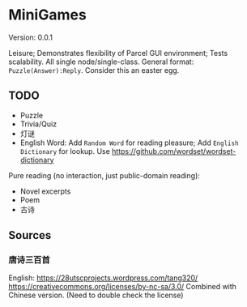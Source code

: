 ﻿# MiniGames

Version: 0.0.1

Leisure; Demonstrates flexibility of Parcel GUI environment; Tests scalability. All single node/single-class. General format: `Puzzle(Answer):Reply`.
Consider this an easter egg.

## TODO

* Puzzle
* Trivia/Quiz
* 灯谜
* English Word: Add `Random Word` for reading pleasure; Add `English Dictionary` for lookup. Use https://github.com/wordset/wordset-dictionary

Pure reading (no interaction, just public-domain reading):
* Novel excerpts
* Poem
* 古诗

## Sources

### 唐诗三百首

English: https://28utscprojects.wordpress.com/tang320/ https://creativecommons.org/licenses/by-nc-sa/3.0/ Combined with Chinese version. (Need to double check the license)